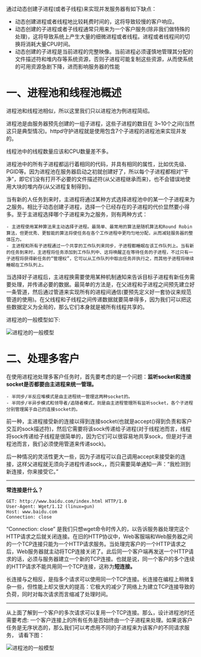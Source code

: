 通过动态创建子进程(或者子线程)来实现并发服务器有如下缺点：
- 动态创建进程或者线程地比较耗费时间的，这将导致较慢的客户响应。
- 动态创建的子进程或者子线程通常只用来为一个客户服务(除非我们做特殊的处理)，这将导致系统上产生大量的细微进程或者线程。进程或者线程间的切换将消耗大量CPU时间。
- 动态创建的子进程是当前进程的完整映像。当前进程必须谨慎地管理其分配的文件描述符和堆内存等系统资源，否则子进程可能复制这些资源，从而使系统的可用资源急剧下降，进而影响服务器的性能

# 一、进程池和线程池概述
进程池和线程池相似，所以这里我们只以进程池为例进程简绍。

进程池是由服务器预先创建的一组子进程，这些子进程的数目在 3~10个之间(当然这只是典型情况)。httpd守护进程就是使用包含7个子进程的进程池来实现并发的。

线程池中的线程数量应该和CPU数量差不多。

进程池中的所有子进程都运行着相同的代码，并具有相同的属性，比如优先级、PGID等。因为进程池在服务器启动之初就创建好了，所以每个子进程都相对“干净”，即它们没有打开不必要的文件描述符(从父进程继承而来)，也不会错误地使用大块的堆内存(从父进程复制得到)。

当有新的人任务到来时，主进程将通过某种方式选择进程池中的某一个子进程来为之服务。相比于动态创建子进程，选择一个已经存在的子进程的代价显然要小得多。至于主进程选择哪个子进程来为之服务，则有两种方式：

    - 主进程使用某种算法来主动选择子进程。最简单、最常用的算法是随机算法和Round Robin算法，但更优秀、更智能的算法将使任务在各个工作进程中更均匀地分配，从而减轻服务器的整体压力。
    - 主进程和所有子进程通过一个共享的工作队列来同步，子进程都睡眠在该工作队列上。当有新的任务到来时，主进程将任务添加到工作队列中、这将唤醒正在等待任务的子进程，不过只有一子进程将获得新任务的“管理权”，它可以从工作队列中取出任务并执行之，而其他子进程将继续睡眠在工作队列上。
   
当选择好子进程后，主进程换需要使用某种机制通知来告诉目标子进程有新任务需要处理，并传递必要的数据。最简单的方法是，在父进程和子进程之间预先建立好一条管道，然后通过管道来实现所有的进程间通信(要预先定义好一套协议来规范管道的使用)。在父线程和子线程之间传递数据就要简单得多，因为我们可以把这些数据定义为全局的，那么它们本身就是被所有线程共享的。

进程池的一般模型如下:

![进程池的一般模型](https://wx3.sinaimg.cn/mw690/007ZL5VTly1g8tbkfj3j9j30fu04jwep.jpg)

# 二、处理多客户
在使用进程池处理多客户任务时，首先要考虑的是一个问题：**监听socket和连接socket是否都要由主进程来统一管理。**

    - 半同步/半反应堆模式是由主进程统一管理这两种socket的。
    - 半同步/半异步模式和领导者/追随者模式，则是由主进程管理所有监听socket，各个子进程分别管理属于自己的连接socket的。

前一种，主进程接受新的连接以得到连接socket(也就是accept()得到负责和客户交互的sock描述符)，然后它需要将该sock传递给子进程(对于线程池而言，线程将sock传递给子线程是很简单的，因为它们可以很容易地共享sock，但是对于进程池而言，我们必须使用管道来传递sock)。

后一种情况的灵活性更大一些，因为子进程可以自己调用accept来接受新的连接，这样父进程就无须向子进程传递sock，，而只需要简单通知一声：“我检测到新连接，你来接受它。”

---
   **常连接是什么？**
   ```http
   GET: http://www.baidu.com/index.html HTTP/1.0
   User-Agent: Wget/1.12 (linux=gun)
   Host: www.baidu.com
   Connection: close
   ```
   “Connection: close” 是我们只想wget命令时传入的，以告诉服务器处理完这个HTTP请求之后就关闭连接。在旧的HTTP协议中，Web客服端和Web服务器之间的一个TCP连接只能为一个HTTP请求服务。当处理完客户的一个HTTP请求之后，Web服务器就主动将TCP连接关闭了。此后同一个客户端再发送一个HTTP请求的话，必须与服务器建立一个新的TCP连接。也就是说，同一个客户的多个连续的HTTP请求不能共用同一个TCP连接，这称为**短连接。**
   
   长连接与之相反，是指多个请求可以使用同一个TCP连接。长连接在编程上稍微复杂一些，但性能上却又很大的提高：它极大的减少了网络上为建立TCP连接导致的负荷，同时对每次请求而言缩减了处理时间。

---

从上面了解到一个客户的多次请求可以复用一个TCP连接。那么，设计进程池时还需要考虑: 一个客户连接上的所有任务是否始终由一个子进程来处理。如果说客户任务是无序状态的，那么我们可以考虑用不同的子进程来为该客户的不同请求服务， 请看下图：

![进程池的一般模型](https://wx2.sinaimg.cn/mw690/007ZL5VTly1g903coge3rj30iy061aag.jpg)




   
   

























